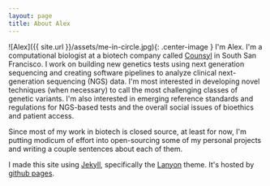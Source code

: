 ```yaml
---
layout: page
title: About Alex
---
```



![Alex]({{ site.url }}/assets/me-in-circle.jpg){: .center-image }
I'm Alex. I'm a computational biologist at a biotech company called [Counsyl](https://www.counsyl.com/) in South San Francisco. I work on building new genetics tests using next generation sequencing and creating software pipelines to analyze clinical next-generation sequencing (NGS) data. I'm most interested in developing novel techniques (when necessary) to call the most challenging classes of genetic variants. I'm also interested in emerging reference standards and regulations for NGS-based tests and the overall social issues of bioethics and patient access.

Since most of my work in biotech is closed source, at least for now, I'm putting modicum of effort into open-sourcing some of my personal projects and writing a couple sentences about each of them.

I made this site using [Jekyll](http://jekyllrb.com), specifically the [Lanyon](https://github.com/poole/lanyon) theme.  It's hosted by [github pages](https://pages.github.com/).
